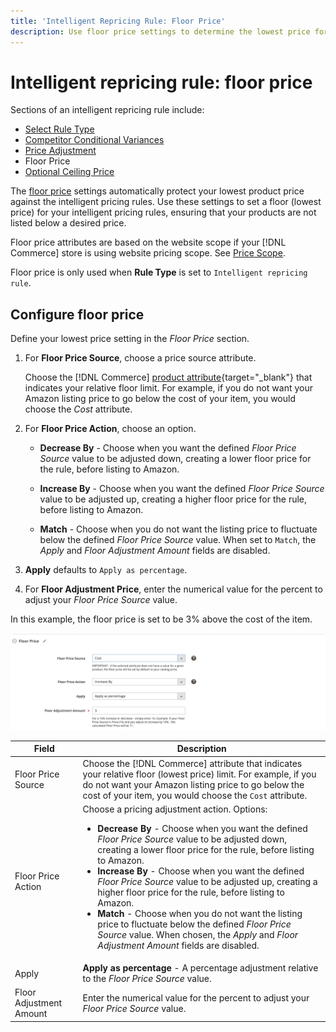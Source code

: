 ```yaml
---
title: 'Intelligent Repricing Rule: Floor Price'
description: Use floor price settings to determine the lowest price for an intelligent pricing rule to manage your Amazon listings.
---
```


# Intelligent repricing rule: floor price

Sections of an intelligent repricing rule include:

- [Select Rule Type](./intelligent-repricing-rules.md)
- [Competitor Conditional Variances](./competitor-conditional-variances.md)
- [Price Adjustment](./price-adjustment.md)
- Floor Price
- [Optional Ceiling Price](./optional-ceiling-price.md)

The [floor price](./floor-price.md) settings automatically protect your lowest product price against the intelligent pricing rules. Use these settings to set a floor (lowest price) for your intelligent pricing rules, ensuring that your products are not listed below a desired price.

Floor price attributes are based on the website scope if your [!DNL Commerce] store is using website pricing scope. See [Price Scope](./price-scope.md).

Floor price is only used when **Rule Type** is set to `Intelligent repricing rule`.

## Configure floor price

Define your lowest price setting in the _Floor Price_ section.

1. For **Floor Price Source**, choose a price source attribute.

   Choose the [!DNL Commerce] [product attribute](https://docs.magento.com/user-guide/catalog/product-attributes.html){target="_blank"} that indicates your relative floor limit. For example, if you do not want your Amazon listing price to go below the cost of your item, you would choose the *Cost* attribute.

1. For **Floor Price Action**, choose an option.

   - **Decrease By** - Choose when you want the defined _Floor Price Source_ value to be adjusted down, creating a lower floor price for the rule, before listing to Amazon.

   - **Increase By** - Choose when you want the defined _Floor Price Source_ value to be adjusted up, creating a higher floor price for the rule, before listing to Amazon.

   - **Match** - Choose when you do not want the listing price to fluctuate below the defined _Floor Price Source_ value. When set to `Match`, the _Apply_ and _Floor Adjustment Amount_ fields are disabled.

1. **Apply** defaults to `Apply as percentage`.

1. For **Floor Adjustment Price**, enter the numerical value for the percent to adjust your _Floor Price Source_ value.

In this example, the floor price is set to be 3% above the cost of the item.

![Intelligent repricing rule example - floor price](assets/ob-intelligent-pricde-rule-floor-price.png)

|Field|Description|
|--- |--- |
|Floor Price Source|Choose the [!DNL Commerce] attribute that indicates your relative floor (lowest price) limit. For example, if you do not want your Amazon listing price to go below the cost of your item, you would choose the `Cost` attribute. |
|Floor Price Action|Choose a pricing adjustment action. Options:<ul><li>**Decrease By** - Choose when you want the defined _Floor Price Source_ value to be adjusted down, creating a lower floor price for the rule, before listing to Amazon.</li><li>**Increase By** - Choose when you want the defined _Floor Price Source_ value to be adjusted up, creating a higher floor price for the rule, before listing to Amazon.</li><li>**Match** - Choose when you do not want the listing price to fluctuate below the defined _Floor Price Source_ value. When chosen, the _Apply_ and _Floor Adjustment Amount_ fields are disabled.</li></ul> |
|Apply|**Apply as percentage** - A percentage adjustment relative to the _Floor Price Source_ value. |
|Floor Adjustment Amount |Enter the numerical value for the percent to adjust your _Floor Price Source_ value. |
